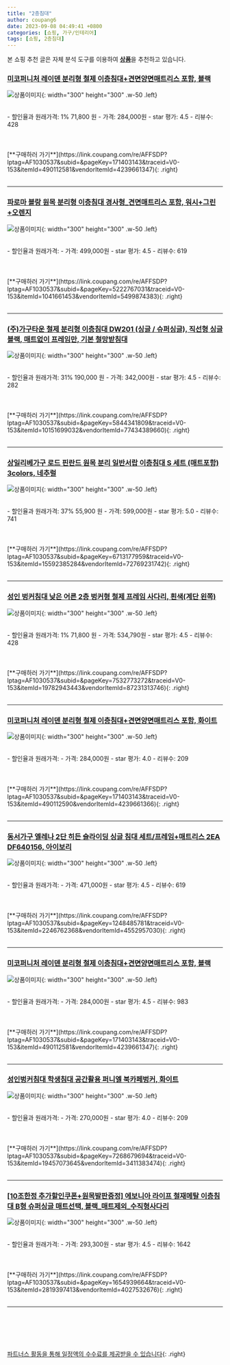 ```yaml
---
title: "2층침대"
author: coupang6
date: 2023-09-08 04:49:41 +0800
categories: [쇼핑, 가구/인테리어]
tags: [쇼핑, 2층침대]
---
```


본 쇼핑 추천 글은 자체 분석 도구를 이용하여 [**상품**](https://link.coupang.com/a/bao1ui)을 추천하고 있습니다.

### [미코퍼니처 레이덴 분리형 철제 이층침대+견면양면매트리스 포함, 블랙](https://link.coupang.com/re/AFFSDP?lptag=AF1030537&subid=&pageKey=171403143&traceid=V0-153&itemId=490112581&vendorItemId=4239661347)

![상품이미지](https://thumbnail7.coupangcdn.com/thumbnails/remote/230x230ex/image/vendor_inventory/images/2018/12/26/15/6/1ec19328-ee36-4779-98c2-c25bff119eea.jpg){: width="300" height="300" .w-50 .left}


<br>
- 할인율과 원래가격: 1%  71,800   원
- 가격: 284,000원
- star 평가: 4.5
- 리뷰수: 428
<br>
<br>
<br>
<br>
[**구매하러 가기**](https://link.coupang.com/re/AFFSDP?lptag=AF1030537&subid=&pageKey=171403143&traceid=V0-153&itemId=490112581&vendorItemId=4239661347){: .right}
<br>
<br>

---

### [파로마 블랑 원목 분리형 이층침대 경사형_견면매트리스 포함, 워시+그린+오렌지](https://link.coupang.com/re/AFFSDP?lptag=AF1030537&subid=&pageKey=5222767031&traceid=V0-153&itemId=1041661453&vendorItemId=5499874383)

![상품이미지](https://thumbnail10.coupangcdn.com/thumbnails/remote/230x230ex/image/vendor_inventory/574c/a25331903c735be44c4ecf0bf8a664cd730deabb9e2fe1f6fadb49480d9c.jpg){: width="300" height="300" .w-50 .left}


<br>
- 할인율과 원래가격: 
- 가격: 499,000원
- star 평가: 4.5
- 리뷰수: 619
<br>
<br>
<br>
<br>
[**구매하러 가기**](https://link.coupang.com/re/AFFSDP?lptag=AF1030537&subid=&pageKey=5222767031&traceid=V0-153&itemId=1041661453&vendorItemId=5499874383){: .right}
<br>
<br>

---

### [(주)가구타운 철제 분리형 이층침대 DW201 (싱글 / 슈퍼싱글), 직선형 싱글 블랙, 매트없이 프레임만, 기본 철망받침대](https://link.coupang.com/re/AFFSDP?lptag=AF1030537&subid=&pageKey=5844341809&traceid=V0-153&itemId=10151699032&vendorItemId=77434389660)

![상품이미지](https://thumbnail9.coupangcdn.com/thumbnails/remote/230x230ex/image/vendor_inventory/cf34/40fa12d8be22269aac6bbb32e776794d354619754f029282e44a5b1b1ae3.jpg){: width="300" height="300" .w-50 .left}


<br>
- 할인율과 원래가격: 31%  190,000   원
- 가격: 342,000원
- star 평가: 4.5
- 리뷰수: 282
<br>
<br>
<br>
<br>
[**구매하러 가기**](https://link.coupang.com/re/AFFSDP?lptag=AF1030537&subid=&pageKey=5844341809&traceid=V0-153&itemId=10151699032&vendorItemId=77434389660){: .right}
<br>
<br>

---

### [상일리베가구 로드 핀란드 원목 분리 일반서랍 이층침대 S 세트 (매트포함) 3colors, 네추럴](https://link.coupang.com/re/AFFSDP?lptag=AF1030537&subid=&pageKey=6713177959&traceid=V0-153&itemId=15592385284&vendorItemId=72769231742)

![상품이미지](https://thumbnail6.coupangcdn.com/thumbnails/remote/230x230ex/image/vendor_inventory/2946/fa5b48f8da6ee9d0059c0d32be4734327557f67387dfcce27b5efbfeb197.jpg){: width="300" height="300" .w-50 .left}


<br>
- 할인율과 원래가격: 37%  55,900   원
- 가격: 599,000원
- star 평가: 5.0
- 리뷰수: 741
<br>
<br>
<br>
<br>
[**구매하러 가기**](https://link.coupang.com/re/AFFSDP?lptag=AF1030537&subid=&pageKey=6713177959&traceid=V0-153&itemId=15592385284&vendorItemId=72769231742){: .right}
<br>
<br>

---

### [성인 벙커침대 낮은 어른 2층 벙커형 철제 프레임 사다리, 흰색(계단 왼쪽)](https://link.coupang.com/re/AFFSDP?lptag=AF1030537&subid=&pageKey=7532773272&traceid=V0-153&itemId=19782943443&vendorItemId=87231313746)

![상품이미지](https://thumbnail8.coupangcdn.com/thumbnails/remote/230x230ex/image/vendor_inventory/8630/fde6cf83263be197925761341ab2b04cfcc5d8e373e74823b36fb36f1b18.jpg){: width="300" height="300" .w-50 .left}


<br>
- 할인율과 원래가격: 1%  71,800   원
- 가격: 534,790원
- star 평가: 4.5
- 리뷰수: 428
<br>
<br>
<br>
<br>
[**구매하러 가기**](https://link.coupang.com/re/AFFSDP?lptag=AF1030537&subid=&pageKey=7532773272&traceid=V0-153&itemId=19782943443&vendorItemId=87231313746){: .right}
<br>
<br>

---

### [미코퍼니처 레이덴 분리형 철제 이층침대+견면양면매트리스 포함, 화이트](https://link.coupang.com/re/AFFSDP?lptag=AF1030537&subid=&pageKey=171403143&traceid=V0-153&itemId=490112590&vendorItemId=4239661366)

![상품이미지](https://thumbnail7.coupangcdn.com/thumbnails/remote/230x230ex/image/vendor_inventory/images/2018/12/26/15/6/ba225a51-7f91-4c9a-890a-440518f31455.jpg){: width="300" height="300" .w-50 .left}


<br>
- 할인율과 원래가격: 
- 가격: 284,000원
- star 평가: 4.0
- 리뷰수: 209
<br>
<br>
<br>
<br>
[**구매하러 가기**](https://link.coupang.com/re/AFFSDP?lptag=AF1030537&subid=&pageKey=171403143&traceid=V0-153&itemId=490112590&vendorItemId=4239661366){: .right}
<br>
<br>

---

### [동서가구 엘레나 2단 히든 슬라이딩 싱글 침대 세트/프레임+매트리스 2EA DF640156, 아이보리](https://link.coupang.com/re/AFFSDP?lptag=AF1030537&subid=&pageKey=1248485781&traceid=V0-153&itemId=2246762368&vendorItemId=4552957030)

![상품이미지](https://thumbnail9.coupangcdn.com/thumbnails/remote/230x230ex/image/vendor_inventory/images/2019/03/27/16/5/7354702c-d2fd-42e9-b22d-195144acbd0a.jpg){: width="300" height="300" .w-50 .left}


<br>
- 할인율과 원래가격: 
- 가격: 471,000원
- star 평가: 4.5
- 리뷰수: 619
<br>
<br>
<br>
<br>
[**구매하러 가기**](https://link.coupang.com/re/AFFSDP?lptag=AF1030537&subid=&pageKey=1248485781&traceid=V0-153&itemId=2246762368&vendorItemId=4552957030){: .right}
<br>
<br>

---

### [미코퍼니처 레이덴 분리형 철제 이층침대+견면양면매트리스 포함, 블랙](https://link.coupang.com/re/AFFSDP?lptag=AF1030537&subid=&pageKey=171403143&traceid=V0-153&itemId=490112581&vendorItemId=4239661347)

![상품이미지](https://thumbnail7.coupangcdn.com/thumbnails/remote/230x230ex/image/vendor_inventory/images/2018/12/26/15/6/1ec19328-ee36-4779-98c2-c25bff119eea.jpg){: width="300" height="300" .w-50 .left}


<br>
- 할인율과 원래가격: 
- 가격: 284,000원
- star 평가: 4.5
- 리뷰수: 983
<br>
<br>
<br>
<br>
[**구매하러 가기**](https://link.coupang.com/re/AFFSDP?lptag=AF1030537&subid=&pageKey=171403143&traceid=V0-153&itemId=490112581&vendorItemId=4239661347){: .right}
<br>
<br>

---

### [성인벙커침대 학생침대 공간활용 퍼니엘 북카페벙커, 화이트](https://link.coupang.com/re/AFFSDP?lptag=AF1030537&subid=&pageKey=7268679694&traceid=V0-153&itemId=19457073645&vendorItemId=3411383474)

![상품이미지](https://thumbnail8.coupangcdn.com/thumbnails/remote/230x230ex/image/vendor_inventory/8434/ce7291a31c226bd3605d4e20be7302d961bc161b1f3e1a385980f8697065.jpg){: width="300" height="300" .w-50 .left}


<br>
- 할인율과 원래가격: 
- 가격: 270,000원
- star 평가: 4.0
- 리뷰수: 209
<br>
<br>
<br>
<br>
[**구매하러 가기**](https://link.coupang.com/re/AFFSDP?lptag=AF1030537&subid=&pageKey=7268679694&traceid=V0-153&itemId=19457073645&vendorItemId=3411383474){: .right}
<br>
<br>

---

### [[10조한정 추가할인쿠폰+원목발판증정] 에보니아 라이프 철재메탈 이층침대 B형 슈퍼싱글 매트선택, 블랙_매트제외_수직형사다리](https://link.coupang.com/re/AFFSDP?lptag=AF1030537&subid=&pageKey=1654939664&traceid=V0-153&itemId=2819397413&vendorItemId=4027532676)

![상품이미지](https://thumbnail10.coupangcdn.com/thumbnails/remote/230x230ex/image/vendor_inventory/610c/aab0b9d76113d8e60c7a494bbd33518646e77adef60fce26320c3a9e18c8.jpg){: width="300" height="300" .w-50 .left}


<br>
- 할인율과 원래가격: 
- 가격: 293,300원
- star 평가: 4.5
- 리뷰수: 1642
<br>
<br>
<br>
<br>
[**구매하러 가기**](https://link.coupang.com/re/AFFSDP?lptag=AF1030537&subid=&pageKey=1654939664&traceid=V0-153&itemId=2819397413&vendorItemId=4027532676){: .right}
<br>
<br>

---
<br><br><br><br><br> [파트너스 활동을 통해 일정액의 수수료를 제공받을 수 있습니다](https://link.coupang.com/a/bao1ui){: .right}
